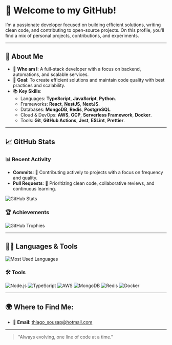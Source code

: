 # 👋 Welcome to my GitHub!

I’m a passionate developer focused on building efficient solutions, writing clean code, and contributing to open-source projects. On this profile, you'll find a mix of personal projects, contributions, and experiments.

---

## 🚀 About Me

- 🌟 **Who am I**: A full-stack developer with a focus on backend, automations, and scalable services.
- 🎯 **Goal**: To create efficient solutions and maintain code quality with best practices and scalability.
- 📚 **Key Skills**:
  - Languages: **TypeScript**, **JavaScript**, **Python**.
  - Frameworks: **React**, **NestJS**, **NextJS**.
  - Databases: **MongoDB**, **Redis**, **PostgreSQL**.
  - Cloud & DevOps: **AWS**, **GCP**, **Serverless Framework**, **Docker**.
  - Tools: **Git**, **GitHub Actions**, **Jest**, **ESLint**, **Prettier**.

---

## 📈 GitHub Stats

### 📊 Recent Activity
- **Commits**: 🎯 Contributing actively to projects with a focus on frequency and quality.
- **Pull Requests**: 🔎 Prioritizing clean code, collaborative reviews, and continuous learning.

![GitHub Stats](https://github-readme-stats.vercel.app/api?username=Thiagosdep&show_icons=true&theme=radical&count_private=true)

### 🏆 Achievements
![GitHub Trophies](https://github-profile-trophy.vercel.app/?username=Thiagosdep&theme=radical&no-frame=true)

---

## 🧑‍💻 Languages & Tools

![Most Used Languages](https://github-readme-stats.vercel.app/api/top-langs/?username=Thiagosdep&layout=compact&theme=radical)

### 🛠️ Tools
![Node.js](https://img.shields.io/badge/Node.js-339933?style=for-the-badge&logo=nodedotjs&logoColor=white)
![TypeScript](https://img.shields.io/badge/TypeScript-007ACC?style=for-the-badge&logo=typescript&logoColor=white)
![AWS](https://img.shields.io/badge/AWS-FF9900?style=for-the-badge&logo=amazonaws&logoColor=white)
![MongoDB](https://img.shields.io/badge/MongoDB-47A248?style=for-the-badge&logo=mongodb&logoColor=white)
![Redis](https://img.shields.io/badge/Redis-DC382D?style=for-the-badge&logo=redis&logoColor=white)
![Docker](https://img.shields.io/badge/Docker-2496ED?style=for-the-badge&logo=docker&logoColor=white)

---

## 🌍 Where to Find Me:

- 📧 **Email**: [thiago_sousap@hotmail.com](mailto:thiago_sousap@hotmail.com)

---

> "Always evolving, one line of code at a time."
